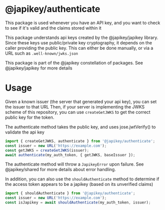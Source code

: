 # @japikey/authenticate

This package is used whenever you have an API key, and you want to check to see if it's valid and the claims stored within it

This package understands api keys created by the @japikey/japikey library. Since these keys use public/private key cryptography,
it depends on the caller providing the public key. This can either be done manually, or via a URL such as `.well-known/jwks.json`

This package is part of the @japikey constellation of packages. See @japikey/japikey for more details

# Usage

Given a known issuer (the server that generated your api key), you can set the issuer to that URL
Then, if your server is implementing the JWKS scheme of this repository, you can use `createGetJWKS` to get the correct
public key for the token.

The authenticate method takes the public key, and uses jose.jwtVerify() to validate the api key

```ts
import { createGetJWKS, authenticate } from '@japikey/authenticate';
const issuer = new URL('https://example.com');
const getJWKS = createGetJWKS(issuer);
await authenticate(my_auth_token, { getJWKS, baseIssuer });
```

The authenticate method will throw a `JapikeyError` upon failure. See @japikey/shared for more details about error handling.

In addition, you can also use the `shouldAuthenticate` method to determine if the access token appears to be a japikey (based on its unverified claims)

```ts
import { shouldAuthenticate } from '@japikey/authenticate';
const issuer = new URL('https://example.com');
const isJapikey = await shouldAuthenticate(my_auth_token, issuer);
```
